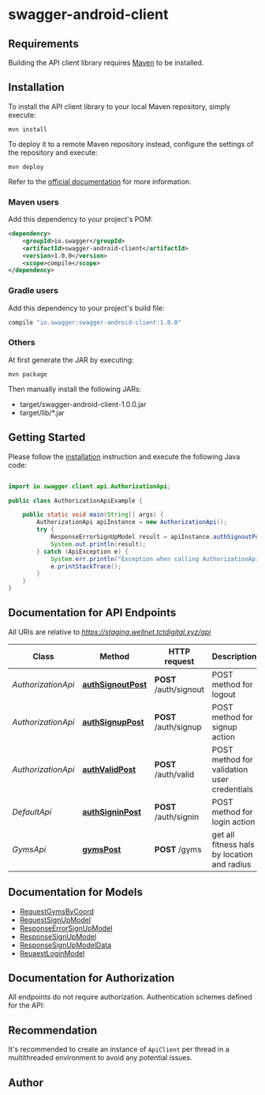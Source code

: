 # swagger-android-client

## Requirements

Building the API client library requires [Maven](https://maven.apache.org/) to be installed.

## Installation

To install the API client library to your local Maven repository, simply execute:

```shell
mvn install
```

To deploy it to a remote Maven repository instead, configure the settings of the repository and execute:

```shell
mvn deploy
```

Refer to the [official documentation](https://maven.apache.org/plugins/maven-deploy-plugin/usage.html) for more information.

### Maven users

Add this dependency to your project's POM:

```xml
<dependency>
    <groupId>io.swagger</groupId>
    <artifactId>swagger-android-client</artifactId>
    <version>1.0.0</version>
    <scope>compile</scope>
</dependency>
```

### Gradle users

Add this dependency to your project's build file:

```groovy
compile "io.swagger:swagger-android-client:1.0.0"
```

### Others

At first generate the JAR by executing:

    mvn package

Then manually install the following JARs:

* target/swagger-android-client-1.0.0.jar
* target/lib/*.jar

## Getting Started

Please follow the [installation](#installation) instruction and execute the following Java code:

```java

import io.swagger.client.api.AuthorizationApi;

public class AuthorizationApiExample {

    public static void main(String[] args) {
        AuthorizationApi apiInstance = new AuthorizationApi();
        try {
            ResponseErrorSignUpModel result = apiInstance.authSignoutPost();
            System.out.println(result);
        } catch (ApiException e) {
            System.err.println("Exception when calling AuthorizationApi#authSignoutPost");
            e.printStackTrace();
        }
    }
}

```

## Documentation for API Endpoints

All URIs are relative to *https://staging.wellnet.tctdigital.xyz/api*

Class | Method | HTTP request | Description
------------ | ------------- | ------------- | -------------
*AuthorizationApi* | [**authSignoutPost**](docs/AuthorizationApi.md#authSignoutPost) | **POST** /auth/signout | POST method for logout
*AuthorizationApi* | [**authSignupPost**](docs/AuthorizationApi.md#authSignupPost) | **POST** /auth/signup | POST method for signup action
*AuthorizationApi* | [**authValidPost**](docs/AuthorizationApi.md#authValidPost) | **POST** /auth/valid | POST method for validation user credentials
*DefaultApi* | [**authSigninPost**](docs/DefaultApi.md#authSigninPost) | **POST** /auth/signin | POST method for login action
*GymsApi* | [**gymsPost**](docs/GymsApi.md#gymsPost) | **POST** /gyms | get all fitness hals by location and radius


## Documentation for Models

 - [RequestGymsByCoord](docs/RequestGymsByCoord.md)
 - [RequestSignUpModel](docs/RequestSignUpModel.md)
 - [ResponseErrorSignUpModel](docs/ResponseErrorSignUpModel.md)
 - [ResponseSignUpModel](docs/ResponseSignUpModel.md)
 - [ResponseSignUpModelData](docs/ResponseSignUpModelData.md)
 - [ReuaestLoginModel](docs/ReuaestLoginModel.md)


## Documentation for Authorization

All endpoints do not require authorization.
Authentication schemes defined for the API:

## Recommendation

It's recommended to create an instance of `ApiClient` per thread in a multithreaded environment to avoid any potential issues.

## Author



